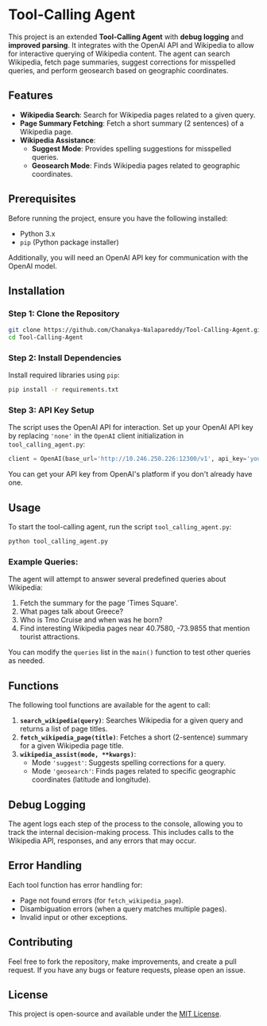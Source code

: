 
# Tool-Calling Agent

This project is an extended **Tool-Calling Agent** with **debug logging** and **improved parsing**. It integrates with the OpenAI API and Wikipedia to allow for interactive querying of Wikipedia content. The agent can search Wikipedia, fetch page summaries, suggest corrections for misspelled queries, and perform geosearch based on geographic coordinates.

## Features
- **Wikipedia Search**: Search for Wikipedia pages related to a given query.
- **Page Summary Fetching**: Fetch a short summary (2 sentences) of a Wikipedia page.
- **Wikipedia Assistance**:
  - **Suggest Mode**: Provides spelling suggestions for misspelled queries.
  - **Geosearch Mode**: Finds Wikipedia pages related to geographic coordinates.

## Prerequisites
Before running the project, ensure you have the following installed:

- Python 3.x
- `pip` (Python package installer)

Additionally, you will need an OpenAI API key for communication with the OpenAI model.

## Installation

### Step 1: Clone the Repository
```bash
git clone https://github.com/Chanakya-Nalapareddy/Tool-Calling-Agent.git
cd Tool-Calling-Agent
```

### Step 2: Install Dependencies
Install required libraries using `pip`:

```bash
pip install -r requirements.txt
```

### Step 3: API Key Setup
The script uses the OpenAI API for interaction. Set up your OpenAI API key by replacing `'none'` in the `OpenAI` client initialization in `tool_calling_agent.py`:

```python
client = OpenAI(base_url='http://10.246.250.226:12300/v1', api_key='your-api-key')
```

You can get your API key from OpenAI's platform if you don't already have one.

## Usage

To start the tool-calling agent, run the script `tool_calling_agent.py`:

```bash
python tool_calling_agent.py
```

### Example Queries:
The agent will attempt to answer several predefined queries about Wikipedia:

1. Fetch the summary for the page 'Times Square'.
2. What pages talk about Greece?
3. Who is Tmo Cruise and when was he born?
4. Find interesting Wikipedia pages near 40.7580, -73.9855 that mention tourist attractions.

You can modify the `queries` list in the `main()` function to test other queries as needed.

## Functions
The following tool functions are available for the agent to call:
1. **`search_wikipedia(query)`**: Searches Wikipedia for a given query and returns a list of page titles.
2. **`fetch_wikipedia_page(title)`**: Fetches a short (2-sentence) summary for a given Wikipedia page title.
3. **`wikipedia_assist(mode, **kwargs)`**: 
   - Mode `'suggest'`: Suggests spelling corrections for a query.
   - Mode `'geosearch'`: Finds pages related to specific geographic coordinates (latitude and longitude).

## Debug Logging
The agent logs each step of the process to the console, allowing you to track the internal decision-making process. This includes calls to the Wikipedia API, responses, and any errors that may occur.

## Error Handling
Each tool function has error handling for:
- Page not found errors (for `fetch_wikipedia_page`).
- Disambiguation errors (when a query matches multiple pages).
- Invalid input or other exceptions.

## Contributing
Feel free to fork the repository, make improvements, and create a pull request. If you have any bugs or feature requests, please open an issue.

## License
This project is open-source and available under the [MIT License](LICENSE).
